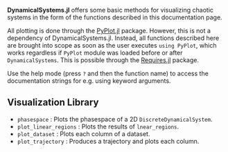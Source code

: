 **DynamicalSystems.jl** offers some basic methods for visualizing chaotic systems in
the form of the functions described in this documentation page.

All plotting is done through the [PyPlot.jl](https://github.com/JuliaPy/PyPlot.jl)
package. However, this is not a dependency of DynamicalSystems.jl. Instead, all
functions described here are brought into scope as soon as the user executes
`using PyPlot`, which works regardless if `PyPlot` module was loaded before or
after `DynamicalSystems`. This is possible through the [Requires.jl](https://github.com/MikeInnes/Requires.jl) package.

Use the help mode (press `?` and then the function name) to access the documentation
strings for e.g. using keyword arguments.

## Visualization Library
* `phasespace` : Plots the phasespace of a 2D `DiscreteDynamicalSystem`.
* `plot_linear_regions` : Plots the results of `lnear_regions`.
* `plot_dataset` : Plots each column of a dataset.
* `plot_trajectory` : Produces a trajectory and plots each column.
